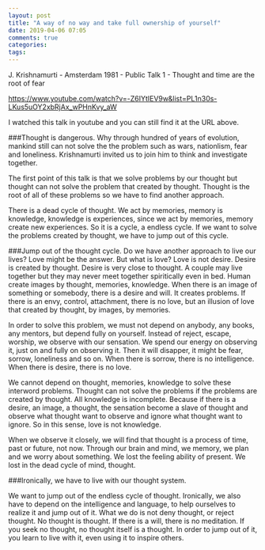 ```yaml
---
layout: post
title: "A way of no way and take full ownership of yourself"
date: 2019-04-06 07:05
comments: true
categories: 
tags: 
---
```

J. Krishnamurti - Amsterdam 1981 - Public Talk 1 - Thought and time are the root of fear

https://www.youtube.com/watch?v=-Z6IYtIEV9w&list=PL1n30s-LKus5uOY2xbRjAx_wPHnKvy_aW

I watched this talk in youtube and you can still find it at the URL above.   

###Thought is dangerous.
Why through hundred of years of evolution, mankind still can not solve the the problem such as wars, nationlism, fear and loneliness. Krishnamurti invited us to join him to think and investigate together.  

The first point of this talk is that we solve problems by our thought but thought can not solve the problem that created by thought. Thought is the root of all of these problems so we have to find another approach.  

There is a dead cycle of thought. We act by memories, memory is knowledge, knowledge is experiences, since we act by memories, memory create new experiences. So it is a cycle, a endless cycle. If we want to solve the problems created by thought, we have to jump out of this cycle.  

###Jump out of the thought cycle.
Do we have another approach to live our lives? Love might be the answer. But what is love? Love is not desire. Desire is created by thought. Desire is very close to thought. A couple may live together but they may never meet together spiritically even in bed. Human create images by thought, memories, knowledge. When there is an image of something or somebody, there is a desire and will. It creates problems. If there is an envy, control, attachment, there is no love, but an illusion of love that created by thought, by images, by memories.   

In order to solve this problem, we must not depend on anybody, any books, any mentors, but depend fully on yourself. Instead of reject, escape, worship, we observe with our sensation. We spend our energy on observing it, just on and fully on observing it. Then it will disapper, it might be fear, sorrow, loneliness and so on. When there is sorrow, there is no intelligence. When there is desire, there is no love.    

We cannot depend on thought, memories, knowledge to solve these interword problems. Thought can not solve the problems if the problems are created by thought. All knowledge is incomplete. Because if there is a desire, an image, a thought, the sensation become a slave of thought and observe what thought want to observe and ignore what thought want to ignore. So in this sense, love is not knowledge.  

When we observe it closely, we will find that thought is a process of time, past or future, not now. Through our brain and mind, we memory, we plan and we worry about something. We lost the feeling ability of present. We lost in the dead cycle of mind, thought.

###Ironically, we have to live with our thought system.

We want to jump out of the endless cycle of thought. Ironically, we also have to depend on the intelligence and language, to help ourselves to realize it and jump out of it. What we do is not deny thought, or reject thought. No thought is thought. If there is a will, there is no meditation. If you seek no thought, no thought itself is a thought. In order to jump out of it, you learn to live with it, even using it to inspire others.  


